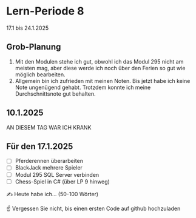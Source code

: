 # Lern-Periode 8

17.1 bis 24.1.2025

## Grob-Planung

1. Mit den Modulen stehe ich gut, obwohl ich das Modul 295 nicht am meisten mag, aber diese werde ich noch über den Ferien so gut wie möglich bearbeiten.
2. Allgemein bin ich zufrieden mit meinen Noten. Bis jetzt habe ich keine Note ungenügend gehabt. Trotzdem konnte ich meine Durchschnittsnote gut behalten.

## 10.1.2025

AN DIESEM TAG WAR ICH KRANK

## Für den 17.1.2025

- [ ] Pferderennen überarbeiten
- [ ] BlackJack mehrere Spieler
- [ ] Modul 295 SQL Server verbinden
- [ ] Chess-Spiel in C# (über LP 9 hinweg)

✍️ Heute habe ich... (50-100 Wörter)

☝️ Vergessen Sie nicht, bis einen ersten Code auf github hochzuladen
